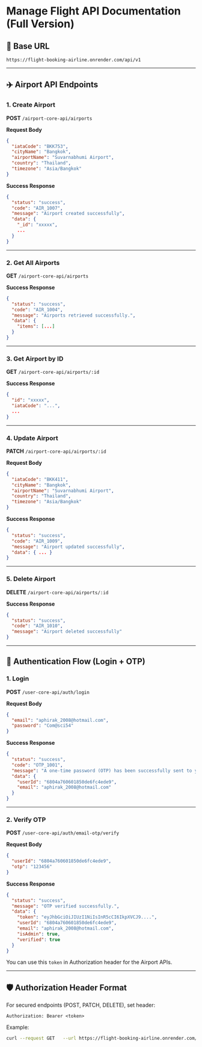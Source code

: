 # Manage Flight API Documentation (Full Version)

## 🧾 Base URL

```
https://flight-booking-airline.onrender.com/api/v1
```

---

## ✈️ Airport API Endpoints

### 1. Create Airport

**POST** `/airport-core-api/airports`

**Request Body**
```json
{
  "iataCode": "BKK753",
  "cityName": "Bangkok",
  "airportName": "Suvarnabhumi Airport",
  "country": "Thailand",
  "timezone": "Asia/Bangkok"
}
```

**Success Response**
```json
{
  "status": "success",
  "code": "AIR_1007",
  "message": "Airport created successfully",
  "data": {
    "_id": "xxxxx",
    ...
  }
}
```

---

### 2. Get All Airports

**GET** `/airport-core-api/airports`

**Success Response**
```json
{
  "status": "success",
  "code": "AIR_1004",
  "message": "Airports retrieved successfully.",
  "data": {
    "items": [...]
  }
}
```

---

### 3. Get Airport by ID

**GET** `/airport-core-api/airports/:id`

**Success Response**
```json
{
  "id": "xxxxx",
  "iataCode": "...",
  ...
}
```

---

### 4. Update Airport

**PATCH** `/airport-core-api/airports/:id`

**Request Body**
```json
{
  "iataCode": "BKK411",
  "cityName": "Bangkok",
  "airportName": "Suvarnabhumi Airport",
  "country": "Thailand",
  "timezone": "Asia/Bangkok"
}
```

**Success Response**
```json
{
  "status": "success",
  "code": "AIR_1009",
  "message": "Airport updated successfully",
  "data": { ... }
}
```

---

### 5. Delete Airport

**DELETE** `/airport-core-api/airports/:id`

**Success Response**
```json
{
  "status": "success",
  "code": "AIR_1010",
  "message": "Airport deleted successfully"
}
```

---

## 🔐 Authentication Flow (Login + OTP)

### 1. Login

**POST** `/user-core-api/auth/login`

**Request Body**
```json
{
  "email": "aphirak_2008@hotmail.com",
  "password": "Com@sci54"
}
```

**Success Response**
```json
{
  "status": "success",
  "code": "OTP_1001",
  "message": "A one-time password (OTP) has been successfully sent to your email address.",
  "data": {
    "userId": "6804a760601850de6fc4ede9",
    "email": "aphirak_2008@hotmail.com"
  }
}
```

---

### 2. Verify OTP

**POST** `/user-core-api/auth/email-otp/verify`

**Request Body**
```json
{
  "userId": "6804a760601850de6fc4ede9",
  "otp": "123456"
}
```

**Success Response**
```json
{
  "status": "success",
  "message": "OTP verified successfully.",
  "data": {
    "token": "eyJhbGciOiJIUzI1NiIsInR5cCI6IkpXVCJ9....",
    "userId": "6804a760601850de6fc4ede9",
    "email": "aphirak_2008@hotmail.com",
    "isAdmin": true,
    "verified": true
  }
}
```

You can use this `token` in Authorization header for the Airport APIs.

---

## 🛡 Authorization Header Format

For secured endpoints (POST, PATCH, DELETE), set header:

```
Authorization: Bearer <token>
```

Example:
```bash
curl --request GET   --url https://flight-booking-airline.onrender.com/api/v1/airport-core-api/airports   --header 'Authorization: Bearer eyJhbGciOiJIUzI1NiIs...'
```
